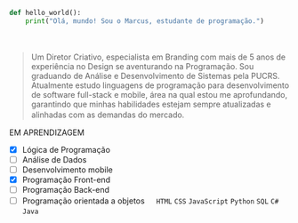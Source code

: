 
```python
def hello_world():
    print("Olá, mundo! Sou o Marcus, estudante de programação.")
```
‎‎‎‎‎‎‎‎ㅤ
>Um Diretor Criativo, especialista em Branding com mais de 5 anos de experiência no Design se aventurando na Programação.
Sou graduando de Análise e Desenvolvimento de Sistemas pela PUCRS. Atualmente estudo linguagens de programação para desenvolvimento de software full-stack e mobile, área na qual estou me aprofundando, garantindo que minhas habilidades estejam sempre atualizadas e alinhadas com as demandas do mercado.
‎‎‎‎‎‎‎‎ㅤ

EM APRENDIZAGEM
- [x] Lógica de Programação
- [ ] Análise de Dados
- [ ] Desenvolvimento mobile
- [x] Programação Front-end
- [ ] Programação Back-end
- [ ] Programação orientada a objetos
‎‎‎‎‎‎‎‎ㅤ
`HTML` `CSS` `JavaScript` `Python` `SQL` `C#` `Java`
